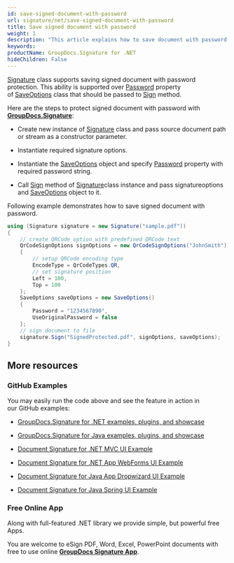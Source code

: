 ```yaml
---
id: save-signed-document-with-password
url: signature/net/save-signed-document-with-password
title: Save signed document with password
weight: 1
description: "This article explains how to save document with password protection."
keywords: 
productName: GroupDocs.Signature for .NET
hideChildren: False
---
```

[Signature](https://apireference.groupdocs.com/net/signature/groupdocs.signature/signature) class supports saving signed document with password protection. This ability is supported over [Password](https://apireference.groupdocs.com/net/signature/groupdocs.signature.options/saveoptions/properties/password) property of [SaveOptions](https://apireference.groupdocs.com/net/signature/groupdocs.signature.options/saveoptions) class that should be passed to [Sign](https://apireference.groupdocs.com/net/signature/groupdocs.signature/signature/methods/sign) method.

Here are the steps to protect signed document with password with [**GroupDocs.Signature**](https://products.groupdocs.com/signature/net):

*   Create new instance of [Signature](https://apireference.groupdocs.com/net/signature/groupdocs.signature/signature) class and pass source document path or stream as a constructor parameter.
    
*   Instantiate required signature options.
    
*   Instantiate the [SaveOptions](https://apireference.groupdocs.com/net/signature/groupdocs.signature.options/saveoptions) object and specify [Password](https://apireference.groupdocs.com/net/signature/groupdocs.signature.options/saveoptions/properties/password) property with required password string.  
    
*   Call [Sign](https://apireference.groupdocs.com/net/signature/groupdocs.signature/signature/methods/sign) method of [Signature](https://apireference.groupdocs.com/net/signature/groupdocs.signature/signature)class instance and pass signatureoptions and [SaveOptions](https://apireference.groupdocs.com/net/signature/groupdocs.signature.options/saveoptions) object to it.
    

Following example demonstrates how to save signed document with password.

```csharp
using (Signature signature = new Signature("sample.pdf"))
{
    // create QRCode option with predefined QRCode text
    QrCodeSignOptions signOptions = new QrCodeSignOptions("JohnSmith")
    {
        // setup QRCode encoding type
        EncodeType = QrCodeTypes.QR,
        // set signature position
        Left = 100,
        Top = 100
    };
    SaveOptions saveOptions = new SaveOptions()
    {
        Password = "1234567890",
        UseOriginalPassword = false
    };
    // sign document to file
    signature.Sign("SignedProtected.pdf", signOptions, saveOptions);
}
```

## More resources

### GitHub Examples 

You may easily run the code above and see the feature in action in our GitHub examples:

*   [GroupDocs.Signature for .NET examples, plugins, and showcase](https://github.com/groupdocs-signature/GroupDocs.Signature-for-.NET)
    
*   [GroupDocs.Signature for Java examples, plugins, and showcase](https://github.com/groupdocs-signature/GroupDocs.Signature-for-Java)
    
*   [Document Signature for .NET MVC UI Example](https://github.com/groupdocs-signature/GroupDocs.Signature-for-.NET-MVC) 
    
*   [Document Signature for .NET App WebForms UI Example](https://github.com/groupdocs-signature/GroupDocs.Signature-for-.NET-WebForms)
    
*   [Document Signature for Java App Dropwizard UI Example](https://github.com/groupdocs-signature/GroupDocs.Signature-for-Java-Dropwizard)
    
*   [Document Signature for Java Spring UI Example](https://github.com/groupdocs-signature/GroupDocs.Signature-for-Java-Spring)
    

### Free Online App 

Along with full-featured .NET library we provide simple, but powerful free Apps.

You are welcome to eSign PDF, Word, Excel, PowerPoint documents with free to use online **[GroupDocs Signature App](https://products.groupdocs.app/signature)**.
